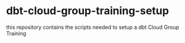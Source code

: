 # dbt-cloud-group-training-setup
this repository contains the scripts needed to setup a dbt Cloud Group Training
